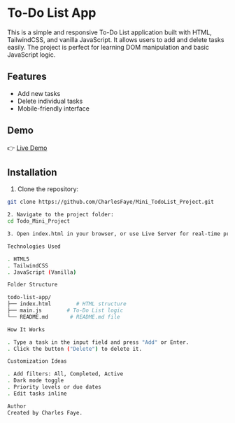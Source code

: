 # To-Do List App

This is a simple and responsive To-Do List application built with HTML, TailwindCSS, and vanilla JavaScript. It allows users to add and delete tasks easily. The project is perfect for learning DOM manipulation and basic JavaScript logic.

## Features

- Add new tasks
- Delete individual tasks
- Mobile-friendly interface

## Demo

👉 [Live Demo](https://mini-todo-list-project.vercel.app/)  


## Installation

1. Clone the repository:

```bash
git clone https://github.com/CharlesFaye/Mini_TodoList_Project.git

2. Navigate to the project folder:
cd Todo_Mini_Project

3. Open index.html in your browser, or use Live Server for real-time preview.

Technologies Used

. HTML5
. TailwindCSS
. JavaScript (Vanilla)

Folder Structure

todo-list-app/
├── index.html        # HTML structure
├── main.js        # To-Do List logic
└── README.md       # README.md file

How It Works

. Type a task in the input field and press "Add" or Enter.
. Click the button ("Delete") to delete it.

Customization Ideas

. Add filters: All, Completed, Active
. Dark mode toggle
. Priority levels or due dates
. Edit tasks inline

Author
Created by Charles Faye.

